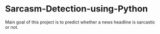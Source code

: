 # Sarcasm-Detection-using-Python
Main goal of this project is to predict whether a news headline is sarcastic or not.
